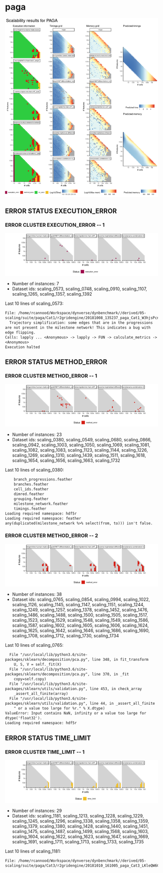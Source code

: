# paga
![Overview](paga.png)

## ERROR STATUS EXECUTION_ERROR

### ERROR CLUSTER EXECUTION_ERROR -- 1
![Cluster plot](error_class_plots/paga_execution_error_1.png)

 * Number of instances: 7
 * Dataset ids: scaling_0573, scaling_0748, scaling_0910, scaling_1107, scaling_1265, scaling_1357, scaling_1392

Last 10 lines of scaling_0573:
```
File: /home/rcannood/Workspace/dynverse/dynbenchmark//derived/05-scaling/suite/paga/Cat1/r2gridengine/20181008_135237_paga_Cat1_W3hjsPcnT5/log/log.573.e.txt
  Trajectory simplification: some edges that are in the progressions are not present in the milestone network! This indicates a bug with edge flipping.
Calls: lapply ... <Anonymous> -> lapply -> FUN -> calculate_metrics -> <Anonymous>
Execution halted
```

## ERROR STATUS METHOD_ERROR

### ERROR CLUSTER METHOD_ERROR -- 1
![Cluster plot](error_class_plots/paga_method_error_1.png)

 * Number of instances: 23
 * Dataset ids: scaling_0380, scaling_0549, scaling_0680, scaling_0866, scaling_0942, scaling_1003, scaling_1050, scaling_1069, scaling_1081, scaling_1082, scaling_1083, scaling_1123, scaling_1144, scaling_1226, scaling_1269, scaling_1310, scaling_1439, scaling_1511, scaling_1618, scaling_1654, scaling_1656, scaling_1663, scaling_1732

Last 10 lines of scaling_0380:
```
	branch_progressions.feather
	branches.feather
	cell_ids.feather
	dimred.feather
	grouping.feather
	milestone_network.feather
	timings.feather
Loading required namespace: hdf5r
Loading required namespace: feather
any(duplicated(milestone_network %>% select(from, to))) isn't false.
```

### ERROR CLUSTER METHOD_ERROR -- 2
![Cluster plot](error_class_plots/paga_method_error_2.png)

 * Number of instances: 38
 * Dataset ids: scaling_0765, scaling_0854, scaling_0994, scaling_1022, scaling_1126, scaling_1145, scaling_1147, scaling_1151, scaling_1244, scaling_1249, scaling_1257, scaling_1378, scaling_1452, scaling_1476, scaling_1486, scaling_1488, scaling_1500, scaling_1505, scaling_1517, scaling_1523, scaling_1529, scaling_1548, scaling_1549, scaling_1586, scaling_1587, scaling_1602, scaling_1605, scaling_1606, scaling_1624, scaling_1625, scaling_1642, scaling_1646, scaling_1686, scaling_1690, scaling_1708, scaling_1712, scaling_1730, scaling_1734

Last 10 lines of scaling_0765:
```
  File "/usr/local/lib/python3.6/site-packages/sklearn/decomposition/pca.py", line 348, in fit_transform
    U, S, V = self._fit(X)
  File "/usr/local/lib/python3.6/site-packages/sklearn/decomposition/pca.py", line 370, in _fit
    copy=self.copy)
  File "/usr/local/lib/python3.6/site-packages/sklearn/utils/validation.py", line 453, in check_array
    _assert_all_finite(array)
  File "/usr/local/lib/python3.6/site-packages/sklearn/utils/validation.py", line 44, in _assert_all_finite
    " or a value too large for %r." % X.dtype)
ValueError: Input contains NaN, infinity or a value too large for dtype('float32').
Loading required namespace: hdf5r
```

## ERROR STATUS TIME_LIMIT

### ERROR CLUSTER TIME_LIMIT -- 1
![Cluster plot](error_class_plots/paga_time_limit_1.png)

 * Number of instances: 29
 * Dataset ids: scaling_1181, scaling_1213, scaling_1228, scaling_1229, scaling_1245, scaling_1296, scaling_1338, scaling_1358, scaling_1359, scaling_1379, scaling_1380, scaling_1428, scaling_1440, scaling_1451, scaling_1475, scaling_1487, scaling_1499, scaling_1568, scaling_1603, scaling_1604, scaling_1622, scaling_1623, scaling_1647, scaling_1669, scaling_1691, scaling_1711, scaling_1713, scaling_1733, scaling_1735

Last 10 lines of scaling_1181:
```
File: /home/rcannood/Workspace/dynverse/dynbenchmark//derived/05-scaling/suite/paga/Cat3/r2gridengine/20181010_161005_paga_Cat3_LKleQW6Cba/log/log.36.e.txt
```


